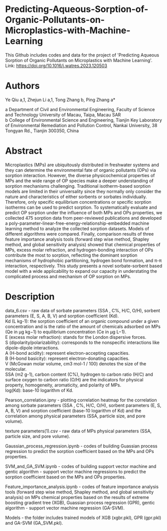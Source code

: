 # Predicting-Aqueous-Sorption-of-Organic-Pollutants-on-Microplastics-with-Machine-Learning
This Github includes codes and data for the project of 'Predicting Aqueous Sorption of Organic Pollutants on Microplastics with Machine Learning'.
Link: https://doi.org/10.1016/j.watres.2023.120503

# Authors
Ye Qiu a,1, Zhejun Li a,1, Tong Zhang b, Ping Zhang a*

a Department of Civil and Environmental Engineering, Faculty of Science and Technology
University of Macau, Taipa, Macau SAR  
b College of Environmental Science and Engineering, Tianjin Key Laboratory of Environmental Remediation and Pollution Control, Nankai University, 38 Tongyan Rd., Tianjin 300350, China

# Abstract 
Microplastics (MPs) are ubiquitously distributed in freshwater systems and they can determine the environmental fate of organic pollutants (OPs) via sorption interaction. However, the diverse physicochemical properties of MPs and the wide range of OP species make a deeper understanding of sorption mechanisms challenging. Traditional isotherm-based sorption models are limited in their universality since they normally only consider the nature and characteristics of either sorbents or sorbates individually. Therefore, only specific equilibrium concentrations or specific sorption isotherms can be used to predict sorption. To systematically evaluate and predict OP sorption under the influence of both MPs and OPs properties, we collected 475 sorption data from peer-reviewed publications and developed a poly-parameter-linear-free-energy-relationship-embedded machine learning method to analyze the collected sorption datasets. Models of different algorithms were compared. Finally, comparison results of three feature importance analysis tools (forward step wise method, Shapley method, and global sensitivity analysis) showed that chemical properties of MPs, excess molar refraction, and hydrogen-bonding interaction of OPs contribute the most to sorption, reflecting the dominant sorption mechanisms of hydrophobic partitioning, hydrogen bond formation, and π-π interaction, respectively. This study presents a novel sorbate-sorbent based model with a wide applicability to expand our capacity in understating the complicated process and mechanism of OP sorption on MPs.

# Description
data_6.csv - raw data of sorbate parameters (SSA , C%, H/C, O/H), sorbent parameters (E, S, A, B, V) and sorption coefficient (Kd).   
          Kd (L kg-1): the sorption coefficient of an organic compound under a given concentration and is the ratio of the amount of chemicals adsorbed on MPs (Qe in μg                            kg−1) to equilibrium concentration (Ce in μg L−1).  
          E (excess molar refraction): stands for the London dispersive forces.  
          S (dipolarity/polarizability): corresponds to the nonspecific interactions like dipole-dipole interactions.  
          A (H-bond acidity): represent electron-accepting capacities.  
          B (H-bond basicity): represent electron-donating capacities.  
          V (McGowan molar volume, cm3 mol-1 / 100) denotes the size of the molecular.  
          SSA (m2 g-1), carbon content (C%), hydrogen to carbon ratio (H/C) and surface oxygen to carbon ratio (O/H) are the indicators for physical property, homogeneity,            aromaticity, and polarity of MPs.  
          log(Kd): base-10 logarithm of Kd.  

Pearson_correlation.ipny - plotting correlation heatmap for the correlation among sorbate parameters (SSA , C%, H/C, O/H), sorbent parameters (E, S, A, B, V) and sorption coefficient (base-10 logarithm of Kd) and the correlation among physical parameters (SSA, particle size, and pore volume).  

texture parameters(1).csv - raw data of MPs physical parameters (SSA, particle size, and pore volume).   

Gaussian_process_regression.ipynb - codes of building Guassian process regression to predict the sorption coefficient based on the MPs and OPs properties.

SVM_and_GA_SVM.ipynb - codes of building support vector machine and gentic algorithm - support vector machine regressions to predict the sorption coefficient based on the MPs and OPs properties.

Feature_importance_analysis.ipynb - codes of feature importance analysis tools (forward step wise method, Shapley method, and global sensitivity analysis) on MPs chemical properties based on the results of extreme boosting gradient tree (XGB), Guassian process regression (GPR), gentic algorithm - support vector machine regression (GA-SVM). 

Models - the folder includes trained models of XGB (xgbr.pkl), GPR (gpr.pkl) and GA-SVM (GA_SVM.pkl). 
